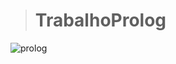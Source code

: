 ># TrabalhoProlog

![prolog](https://github.com/GabrielFurlanx/RepubliON/assets/105085075/04dbc381-94bf-4151-8018-9a5938e8ee04)
